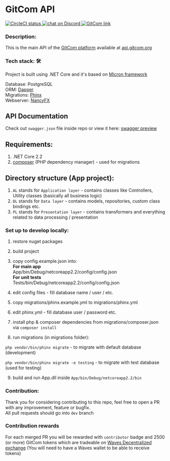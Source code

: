 # GitCom API
<a href="https://circleci.com/gh/gitcomteam/gitcom-api">
  <img src="https://img.shields.io/circleci/build/github/gitcomteam/gitcom-api/master" alt="CircleCI status">
</a>
<a href="https://discord.gg/gRxPXPn">
  <img src="https://img.shields.io/discord/658128774679756820?logo=discord" alt="chat on Discord">
</a>
<a href="https://gitcom.org/gitcom/gitcom-api">
  <img src="https://img.shields.io/badge/GitCom-go%20to%20project-f" alt="GitCom link">
</a>

### Description:
This is the main API of the [GitCom platform](https://start.gitcom.org) available at [api.gitcom.org](https://api.gitcom.org)

### Tech stack: :hammer_and_wrench:
Project is built using .NET Core and it's based on [Micron framework](https://github.com/mxss/micron)

Database: PostgreSQL  
ORM: [Dapper](https://github.com/StackExchange/Dapper)  
Migrations: [Phinx](https://github.com/cakephp/phinx)  
Webserver: [NancyFX](https://github.com/NancyFx/Nancy)

## API Documentation
Check out `swagger.json` file inside repo or view it here: [swagger preview](https://generator.swagger.io/?url=https://raw.githubusercontent.com/gitcomteam/gitcom-api/master/swagger.json)

## Requirements:
1. .NET Core 2.2
2. [composer](https://getcomposer.org/) (PHP dependency manager) - used for migrations

## Directory structure (App project):
1. `AL` stands for `Application layer` - contains classes like Controllers, Utility classes (basically all business logic)
2. `DL` stands for `Data layer` - contains models, repositories, custom class bindings etc.
3. `PL` stands for `Presentation layer` - contains transformers and everything related to data processing / presentation

### Set up to develop locally:
1. restore nuget packages  
2. build project  
3. copy config.example.json into:  
**For main app**  
App/bin/Debug/netcoreapp2.2/config/config.json  
**For unit tests**  
Tests/bin/Debug/netcoreapp2.2/config/config.json  

4. edit config files - fill database name / user / etc.
5. copy migrations/phinx.example.yml to migrations/phinx.yml
6. edit phinx.yml - fill database user / password etc.
7. install php & composer dependencies from migrations/composer.json via `composer install`
8. run migrations (in migrations folder):

`php vendor/bin/phinx migrate` - to migrate with default database (development)

`php vendor/bin/phinx migrate -e testing` - to migrate with test database (used for testing)

9. build and run App.dll inside `App/bin/Debug/netcoreapp2.2/bin`

### Contribution:
Thank you for considering contributing to this repo, feel free to open a PR with any improvement, feature or bugfix.  
All pull requests should go into `dev` branch 
 
### Contribution rewards
For each merged PR you will be rewarded with `contributor` badge and 2500 (or more) GitCom tokens which are tradeable on [Waves Decentralized exchange](https://waves.exchange/dex-demo?assetId2=BkuYDLDunSy7dvep7NgQcmiY4iyqTq3diHwdGPrFUCMC&assetId1=WAVES) (You will need to have a Waves wallet to be able to receive tokens)
